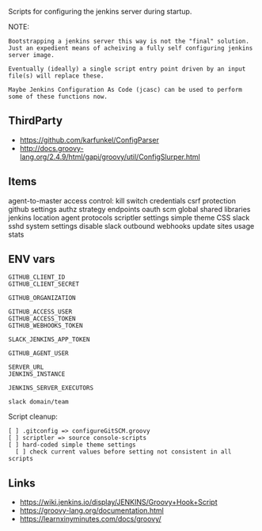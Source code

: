 Scripts for configuring the jenkins server during startup.

NOTE:
```
Bootstrapping a jenkins server this way is not the "final" solution.
Just an expedient means of acheiving a fully self configuring jenkins server image.

Eventually (ideally) a single script entry point driven by an input file(s) will replace these.

Maybe Jenkins Configuration As Code (jcasc) can be used to perform some of these functions now.
```

## ThirdParty
* https://github.com/karfunkel/ConfigParser
* http://docs.groovy-lang.org/2.4.9/html/gapi/groovy/util/ConfigSlurper.html

## Items
agent-to-master access control: kill switch
credentials
csrf protection
github
  settings
  authz strategy
  endpoints
  oauth
  scm
global shared libraries
jenkins location
agent protocols
scriptler settings
simple theme CSS
slack
sshd
system settings
disable
  slack outbound webhooks
  update sites
  usage stats

## ENV vars
```
GITHUB_CLIENT_ID
GITHUB_CLIENT_SECRET

GITHUB_ORGANIZATION

GITHUB_ACCESS_USER
GITHUB_ACCESS_TOKEN
GITHUB_WEBHOOKS_TOKEN

SLACK_JENKINS_APP_TOKEN

GITHUB_AGENT_USER

SERVER_URL
JENKINS_INSTANCE

JENKINS_SERVER_EXECUTORS

slack domain/team
```

Script cleanup:
```
[ ] .gitconfig => configureGitSCM.groovy
[ ] scriptler => source console-scripts
[ ] hard-coded simple theme settings
  [ ] check current values before setting not consistent in all scripts
```

## Links
* https://wiki.jenkins.io/display/JENKINS/Groovy+Hook+Script
* https://groovy-lang.org/documentation.html
* https://learnxinyminutes.com/docs/groovy/
